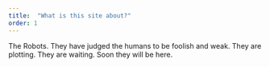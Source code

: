 ```yaml
---
title:  "What is this site about?"
order: 1
---
```


The Robots. They have judged the humans to be foolish and weak. They are plotting. They are waiting. Soon they will be here.
